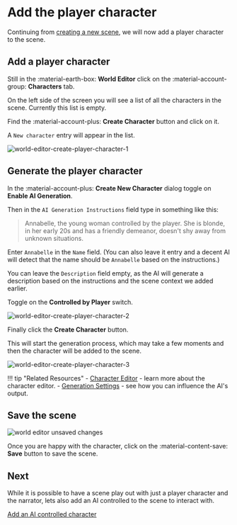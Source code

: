 # Add the player character

Continuing from [creating a new scene](/user-guide/world-editor/creating-empty-scene), we will now add a player character to the scene.

## Add a player character

Still in the :material-earth-box: **World Editor** click on the :material-account-group: **Characters** tab.

On the left side of the screen you will see a list of all the characters in the scene. Currently this list is empty.

Find the :material-account-plus: **Create Character** button and click on it.

A `New character` entry will appear in the list.

![world-editor-create-player-character-1](/talemate/img/0.26.0/world-editor-create-player-character-1.png)

## Generate the player character

In the :material-account-plus: **Create New Character** dialog toggle on **Enable AI Generation**.

Then in the `AI Generation Instructions` field type in something like this:

> Annabelle, the young woman controlled by the player. She is blonde, in her early 20s and has a friendly demeanor, doesn't shy away from unknown situations.

Enter `Annabelle` in the `Name` field. (You can also leave it entry and a decent AI will detect that the name should be `Annabelle` based on the instructions.)

You can leave the `Description` field empty, as the AI will generate a description based on the instructions and the scene context we added earlier.

Toggle on the **Controlled by Player** switch.

![world-editor-create-player-character-2](/talemate/img/0.26.0/world-editor-create-player-character-2.png)

Finally click the **Create Character** button.

This will start the generation process, which may take a few moments and then the character will be added to the scene.

![world-editor-create-player-character-3](/talemate/img/0.26.0/world-editor-create-player-character-3.png)

!!! tip "Related Resources"
    - [Character Editor](/user-guide/world-editor/characters) - learn more about the character editor.
    - [Generation Settings](/user-guide/world-editor/generation-settings) - see how you can influence the AI's output.

## Save the scene

![world editor unsaved changes](/talemate/img/0.26.0/world-editor-unsaved-changes.png)

Once you are happy with the character, click on the :material-content-save: **Save** button to save the scene.

## Next

While it is possible to have a scene play out with just a player character and the narrator, lets also add an AI controlled to the scene to interact with.

[Add an AI controlled character](/user-guide/howto/create-a-new-scene/create-npc)